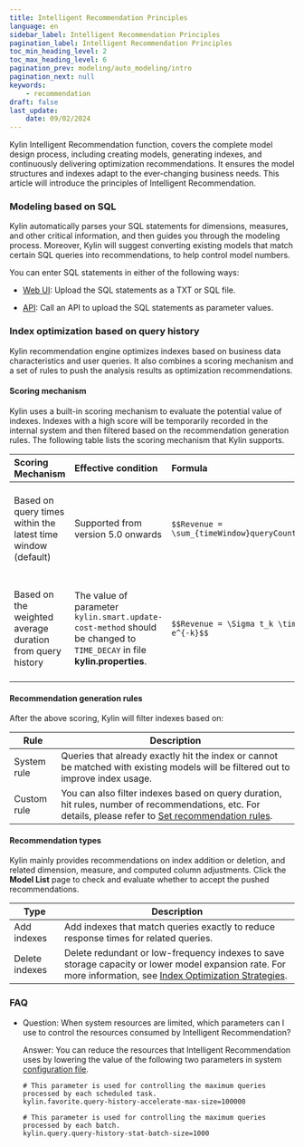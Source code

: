 ```yaml
---
title: Intelligent Recommendation Principles
language: en
sidebar_label: Intelligent Recommendation Principles
pagination_label: Intelligent Recommendation Principles
toc_min_heading_level: 2
toc_max_heading_level: 6
pagination_prev: modeling/auto_modeling/intro
pagination_next: null
keywords:
    - recommendation
draft: false
last_update:
    date: 09/02/2024
---
```


Kylin Intelligent Recommendation function, covers the complete model design process, including creating models, generating indexes, and continuously delivering optimization recommendations. It ensures the model structures and indexes adapt to the ever-changing business needs. This article will introduce the principles of Intelligent Recommendation.

### Modeling based on SQL 

Kylin automatically parses your SQL statements for dimensions, measures, and other critical information, and then guides you through the modeling process. Moreover, Kylin will suggest converting existing models that match certain SQL queries into recommendations, to help control model numbers.

You can enter SQL statements in either of the following ways: 

- [Web UI](data_modeling_by_SQL.md): Upload the SQL statements as a TXT or SQL file.

- [API](../../restapi/model_api/intro.md#sql): Call an API to upload the SQL statements as parameter values. 

### Index optimization based on query history

Kylin recommendation engine optimizes indexes based on business data characteristics and user queries. It also combines a scoring mechanism and a set of rules to push the analysis results as optimization recommendations. 

#### Scoring mechanism 

Kylin uses a built-in scoring mechanism to evaluate the potential value of indexes. Indexes with a high score will be temporarily recorded in the internal system and then filtered based on the recommendation generation rules. The following table lists the scoring mechanism that Kylin supports. 

| **Scoring Mechanism**                                        | **Effective condition**                                                                                                  | **Formula**                               | Description                                                  |
| :----------------------------------------------------------- |:-------------------------------------------------------------------------------------------------------------------------| :---------------------------------------- | :----------------------------------------------------------- |
| Based on query times within the latest time window (default) | Supported from version 5.0 onwards                                                                                       | `$$Revenue = \sum_{timeWindow}queryCount$$` | ● **Revenue** is the potential benefit of accepting the recommendations.<br />● **queryCount** is the query times of the recommendation. |
| Based on the weighted average duration from query history    | The value of parameter  `kylin.smart.update-cost-method` should be changed to `TIME_DECAY` in file **kylin.properties**. | `$$Revenue = \Sigma t_k \times e^{-k}$$ `   | ● **Revenue** is the potential benefit of accepting the recommendations.<br /> ● **tk** is the average duration of the query that hits this pattern on the kth day. |

#### Recommendation generation rules

After the above scoring, Kylin will filter indexes based on:

| **Rule**    | **Description**                                              |
| ----------- | ------------------------------------------------------------ |
| System rule | Queries that already exactly hit the index or cannot be matched with existing models will be filtered out to improve index usage. |
| Custom rule | You can also filter indexes based on query duration, hit rules, number of recommendations, etc. For details, please refer to [Set recommendation rules](rule_setting.md). |

#### Recommendation types

Kylin mainly provides recommendations on index addition or deletion, and related dimension, measure, and computed column adjustments. Click the **Model List** page to check and evaluate whether to accept the pushed recommendations.  

| Type           | Description                                                                                                                                                                                                                  |
| -------------- |------------------------------------------------------------------------------------------------------------------------------------------------------------------------------------------------------------------------------|
| Add indexes    | Add indexes that match queries exactly to reduce response times for related queries.                                                                                                                                         |
| Delete indexes | Delete redundant or low-frequency indexes to save storage capacity or lower model expansion rate. For more information, see [Index Optimization Strategies](optimize_index/index_optimization.md). |

### FAQ

- Question: When system resources are limited, which parameters can I use to control the resources consumed by Intelligent Recommendation?

  Answer: You can reduce the resources that Intelligent Recommendation uses by lowering the value of the following two parameters in system [configuration file](../../configuration/configuration.md). 

  ```
  # This parameter is used for controlling the maximum queries processed by each scheduled task.
  kylin.favorite.query-history-accelerate-max-size=100000
  
  # This parameter is used for controlling the maximum queries processed by each batch.
  kylin.query.query-history-stat-batch-size=1000
  ```

